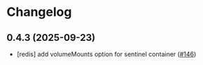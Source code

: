 # Changelog

## 0.4.3 (2025-09-23)

* [redis] add volumeMounts option for sentinel container ([#146](https://github.com/CloudPirates-io/helm-charts/pull/146))
